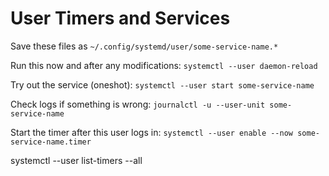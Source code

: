 # User Timers and Services

Save these files as `~/.config/systemd/user/some-service-name.*`

Run this now and after any modifications: `systemctl --user daemon-reload`

Try out the service (oneshot): `systemctl --user start some-service-name`

Check logs if something is wrong: `journalctl -u --user-unit some-service-name`

Start the timer after this user logs in: `systemctl --user enable --now some-service-name.timer`

systemctl --user list-timers --all
